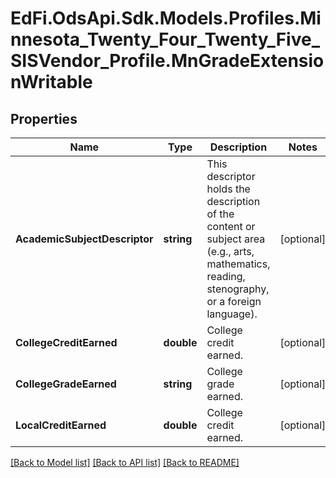 # EdFi.OdsApi.Sdk.Models.Profiles.Minnesota_Twenty_Four_Twenty_Five_SISVendor_Profile.MnGradeExtensionWritable

## Properties

Name | Type | Description | Notes
------------ | ------------- | ------------- | -------------
**AcademicSubjectDescriptor** | **string** | This descriptor holds the description of the content or subject area (e.g., arts, mathematics, reading, stenography, or a foreign language). | [optional] 
**CollegeCreditEarned** | **double** | College credit earned. | [optional] 
**CollegeGradeEarned** | **string** | College grade earned. | [optional] 
**LocalCreditEarned** | **double** | College credit earned. | [optional] 

[[Back to Model list]](../README.md#documentation-for-models) [[Back to API list]](../README.md#documentation-for-api-endpoints) [[Back to README]](../README.md)

